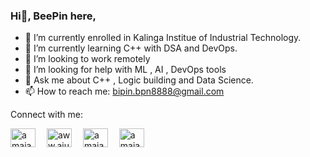 ### Hi👋, BeePin here,




- 🔭 I’m currently enrolled in Kalinga Institue of Industrial Technology.
- 🌱 I’m currently learning C++ with DSA and DevOps.  
- 👯 I’m looking to work remotely 
- 🤔 I’m looking for help with ML , AI , DevOps tools
- 💬 Ask me about C++ , Logic building and Data Science.
- 📫 How to reach me: bipin.bpn8888@gmail.com 


Connect with me:

<a href="https://www.instagram.com/beepin6409/" target="blank"><img align="center" src="https://raw.githubusercontent.com/rahuldkjain/github-profile-readme-generator/master/src/images/icons/Social/instagram.svg" alt="amajaying" height="30" width="40" /></a>&emsp;
 <a href="https://www.facebook.com/beepin.gme" target="blank"><img align="center" src="https://raw.githubusercontent.com/rahuldkjain/github-profile-readme-generator/master/src/images/icons/Social/facebook.svg" alt="aww.ajuu" height="30" width="40" /></a>&emsp;
<a href="https://www.linkedin.com/in/bipin-ghimire-790104216/" target="blank"><img align="center" src="https://raw.githubusercontent.com/rahuldkjain/github-profile-readme-generator/master/src/images/icons/Social/linked-in-alt.svg" alt="amajaying" height="30" width="40" /></a>&emsp;
<a href="https://twitter.com/BeePin6409" target="blank"><img align="center" src="https://raw.githubusercontent.com/rahuldkjain/github-profile-readme-generator/master/src/images/icons/Social/twitter.svg" alt="amajaying" height="30" width="40" /></a>&emsp;
